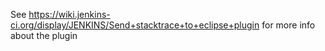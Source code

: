See https://wiki.jenkins-ci.org/display/JENKINS/Send+stacktrace+to+eclipse+plugin for more info about the plugin
